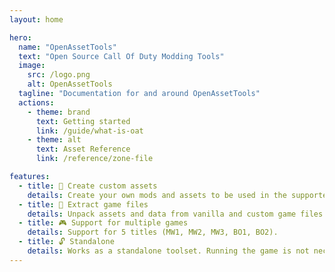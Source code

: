 ```yaml
---
layout: home

hero:
  name: "OpenAssetTools"
  text: "Open Source Call Of Duty Modding Tools"
  image:
    src: /logo.png
    alt: OpenAssetTools
  tagline: "Documentation for and around OpenAssetTools"
  actions:
    - theme: brand
      text: Getting started
      link: /guide/what-is-oat
    - theme: alt
      text: Asset Reference
      link: /reference/zone-file

features:
  - title: 🔧 Create custom assets
    details: Create your own mods and assets to be used in the supported games.
  - title: 📂 Extract game files
    details: Unpack assets and data from vanilla and custom game files.
  - title: 🎮 Support for multiple games
    details: Support for 5 titles (MW1, MW2, MW3, BO1, BO2).
  - title: 🔓 Standalone
    details: Works as a standalone toolset. Running the game is not necessary.
---
```


